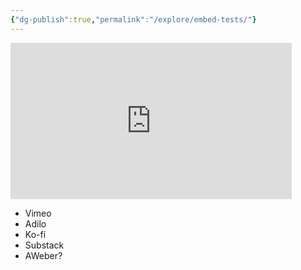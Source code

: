 ```yaml
---
{"dg-publish":true,"permalink":"/explore/embed-tests/"}
---
```


<iframe width="450" height="250" src="https://www.youtube.com/embed/Pwe-pA6TaZk" title="YouTube video player" frameborder="0" allow="accelerometer; autoplay; clipboard-write; encrypted-media; gyroscope; picture-in-picture" allowfullscreen></iframe>

- Vimeo
- Adilo
- Ko-fi
- Substack
- AWeber?
